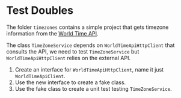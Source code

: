 # Test Doubles

The folder `timezones` contains a simple project that gets timezone information from the [World Time API](http://worldtimeapi.org/).

The class `TimeZoneService` depends on `WorldTimeApiHttpClient` that consults the API, we need to test `TimeZoneService` but `WorldTimeApiHttpClient` relies on the external API.

1. Create an interface for `WorldTimeApiHttpClient`, name it just `WorldTimeApiClient`.
2. Use the new interface to create a fake class.
3. Use the fake class to create a unit test testing `TimeZoneService`.
